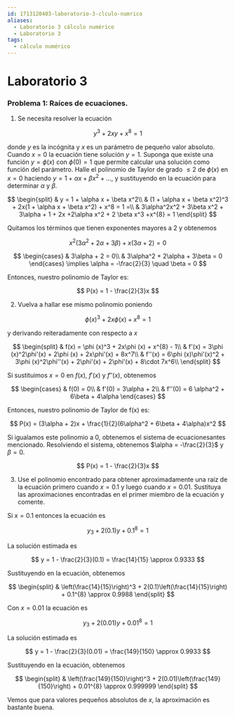```yaml
---
id: 1713120403-laboratorio-3-clculo-numrico
aliases:
  - Laboratorio 3 cálculo numérico
  - Laboratorio 3
tags:
  - cálculo numérico
---
```


# Laboratorio 3

### Problema 1: Raíces de ecuaciones.

1. Se necesita resolver la ecuación

$$
y^3 + 2xy + x^{8} = 1 
$$

donde $y$ es la incógnita y $x$ es un parámetro de pequeño valor absoluto. Cuando $x = 0$ la ecuación tiene solución $y=1$. Suponga que existe una función $y = \phi(x)$ con $\phi(0)=1$ que permite calcular una solución como función del parámetro. Halle el polinomio de Taylor de grado $\le  2$ de $\phi(x)$ en $x=0$ haciendo $y=1 + \alpha x +\beta x^2 + \ldots$, y sustituyendo en la ecuación para determinar $\alpha$ y $\beta$.

$$
\begin{split}
	& y = 1 + \alpha x + \beta x^2\\
	& (1 + \alpha x + \beta x^2)^3 + 2x(1 + \alpha x + \beta x^2) + x^8 = 1 =\\
    & 3\alpha^2x^2 + 3\beta x^2 + 3\alpha + 1 + 2x +2\alpha x^2 + 2 \beta x^3 +x^{8} = 1 
\end{split}
$$

Quitamos los términos que tienen exponentes mayores a 2 y obtenemos

$$
x^2(3\alpha^2 + 2\alpha + 3\beta) + x(3\alpha + 2) = 0
$$

$$
\begin{cases}
    & 3\alpha + 2 = 0\\
    & 3\alpha^2 + 2\alpha + 3\beta = 0
\end{cases} \implies \alpha = -\frac{2}{3} \quad \beta = 0
$$

Entonces, nuestro polinomio de Taylor es:

$$
P(x) = 1 - \frac{2}{3}x
$$

2. Vuelva a hallar ese mismo polinomio poniendo

$$
\phi (x)^3 + 2x\phi (x) + x^{8} = 1 
$$

y derivando reiteradamente con respecto a $x$

$$
\begin{split}
    & f(x) = \phi (x)^3 + 2x\phi (x) + x^{8} - 1\\
    & f'(x) = 3\phi (x)^2\phi'(x) + 2\phi (x) + 2x\phi'(x) + 8x^7\\
    & f''(x) = 6\phi (x)\phi'(x)^2 + 3\phi (x)^2\phi''(x) + 2\phi'(x) + 2\phi'(x) + 8\cdot 7x^6\\
\end{split}
$$

Si sustituimos $x=0$ en $f(x)$, $f'(x)$ y $f''(x)$, obtenemos

$$
\begin{cases}
    & f(0) = 0\\
    & f'(0) = 3\alpha + 2\\
    & f''(0) = 6 \alpha^2 + 6\beta + 4\alpha 
\end{cases}
$$

Entonces, nuestro polinomio de Taylor de f(x) es:

$$
P(x) = (3\alpha + 2)x + \frac{1}{2}(6\alpha^2 + 6\beta + 4\alpha)x^2
$$

Si igualamos este polinomio a 0, obtenemos el sistema de ecuacionesantes mencionado. Resolviendo el sistema, obtenemos $\alpha = -\frac{2}{3}$ y $\beta = 0$.

$$
P(x) = 1 - \frac{2}{3}x
$$

3. Use el polinomio encontrado para obtener aproximadamente una raíz de la ecuación primero cuando $x=0.1$ y luego cuando $x=0.01$. Sustituya las aproximaciones encontradas en el primer miembro de la ecuación y comente.

Si $x=0.1$ entonces la ecuación es

$$
y_{3} + 2(0.1)y + 0.1^{8} = 1
$$

La solución estimada es

$$
y = 1 - \frac{2}{3}(0.1) = \frac{14}{15} \approx 0.9333
$$

Sustituyendo en la ecuación, obtenemos

$$
\begin{split}
    & \left(\frac{14}{15}\right)^3 + 2(0.1)\left(\frac{14}{15}\right) + 0.1^{8} \approx 0.9988
\end{split}
$$

Con $x=0.01$ la ecuación es

$$
y_{3} + 2(0.01)y + 0.01^{8} = 1
$$

La solución estimada es

$$
y = 1 - \frac{2}{3}(0.01) = \frac{149}{150} \approx 0.9933
$$

Sustituyendo en la ecuación, obtenemos

$$
\begin{split}
    & \left(\frac{149}{150}\right)^3 + 2(0.01)\left(\frac{149}{150}\right) + 0.01^{8} \approx 0.999999
\end{split}
$$

Vemos que para valores pequeños absolutos de $x$, la aproximación es bastante buena.
